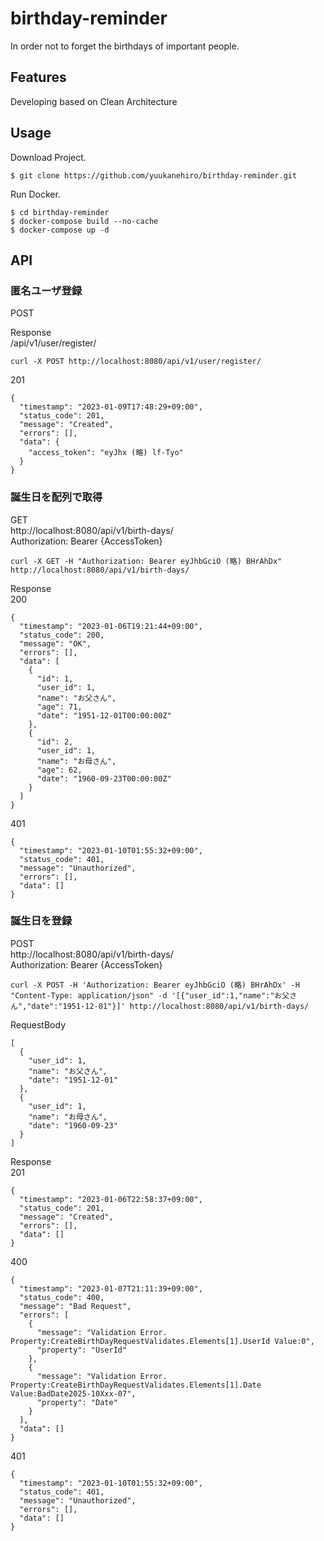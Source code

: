 # birthday-reminder
 In order not to forget the birthdays of important people.

## Features
 Developing based on Clean Architecture
## Usage
 Download Project.
```bash:
$ git clone https://github.com/yuukanehiro/birthday-reminder.git
```
 Run Docker.
```bash:
$ cd birthday-reminder
$ docker-compose build --no-cache
$ docker-compose up -d
```

## API

### 匿名ユーザ登録
POST

Response  
/api/v1/user/register/
```
curl -X POST http://localhost:8080/api/v1/user/register/
```
201
```
{
  "timestamp": "2023-01-09T17:48:29+09:00",
  "status_code": 201,
  "message": "Created",
  "errors": [],
  "data": {
    "access_token": "eyJhx (略) lf-Tyo"
  }
}
```
### 誕生日を配列で取得
GET  
http://localhost:8080/api/v1/birth-days/  
Authorization: Bearer {AccessToken}
```
curl -X GET -H "Authorization: Bearer eyJhbGciO (略) BHrAhDx" http://localhost:8080/api/v1/birth-days/
```
Response  
200
```json:
{
  "timestamp": "2023-01-06T19:21:44+09:00",
  "status_code": 200,
  "message": "OK",
  "errors": [],
  "data": [
    {
      "id": 1,
      "user_id": 1,
      "name": "お父さん",
      "age": 71,
      "date": "1951-12-01T00:00:00Z"
    },
    {
      "id": 2,
      "user_id": 1,
      "name": "お母さん",
      "age": 62,
      "date": "1960-09-23T00:00:00Z"
    }
  ]
}
```
  
401
```
{
  "timestamp": "2023-01-10T01:55:32+09:00",
  "status_code": 401,
  "message": "Unauthorized",
  "errors": [],
  "data": []
}
```
### 誕生日を登録
POST  
http://localhost:8080/api/v1/birth-days/  
Authorization: Bearer {AccessToken}
```
curl -X POST -H 'Authorization: Bearer eyJhbGciO (略) BHrAhDx' -H "Content-Type: application/json" -d '[{"user_id":1,"name":"お父さん","date":"1951-12-01"}]' http://localhost:8080/api/v1/birth-days/
```
  
RequestBody
```json:
[
  {
    "user_id": 1,
    "name": "お父さん",
    "date": "1951-12-01"
  },
  {
    "user_id": 1,
    "name": "お母さん",
    "date": "1960-09-23"
  }
]
```
Response  
201
```json:
{
  "timestamp": "2023-01-06T22:58:37+09:00",
  "status_code": 201,
  "message": "Created",
  "errors": [],
  "data": []
}
```
400
```
{
  "timestamp": "2023-01-07T21:11:39+09:00",
  "status_code": 400,
  "message": "Bad Request",
  "errors": [
    {
      "message": "Validation Error. Property:CreateBirthDayRequestValidates.Elements[1].UserId Value:0",
      "property": "UserId"
    },
    {
      "message": "Validation Error. Property:CreateBirthDayRequestValidates.Elements[1].Date Value:BadDate2025-10Xxx-07",
      "property": "Date"
    }
  ],
  "data": []
}
```
  
401
```
{
  "timestamp": "2023-01-10T01:55:32+09:00",
  "status_code": 401,
  "message": "Unauthorized",
  "errors": [],
  "data": []
}
```
  